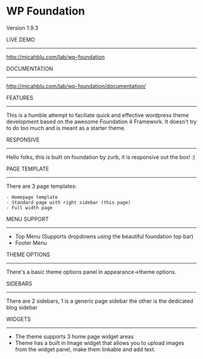 WP Foundation
=============

Version 1.9.3

LIVE DEMO
________

http://micahblu.com/lab/wp-foundation

DOCUMENTATION
________

http://micahblu.com/lab/wp-foundation/documentation/

FEATURES
________

This is a humble attempt to faciliate quick and effective wordpress theme development based on the awesome Foundation 4 Framework. It doesn't try to do too much and is meant as a starter theme. 


RESPONSIVE
__________

Hello folks, this is built on foundation by zurb, it is responsive out the box! :)

PAGE TEMPLATE
______________

There are 3 page templates: 

    - Homepage template
    - Standard page with right sidebar (this page)
    - Full width page


MENU SUPPORT
____________

* Top Menu (Supports dropdowns using the beautiful foundation top bar)
* Footer Menu

THEME OPTIONS
___________________

There's a basic theme options panel in appearance->theme options.


SIDEBARS
________

There are 2 sidebars, 1 is a generic page sidebar the other is the dedicated blog sidebar

WIDGETS
_______

* The theme supports 3 home page widget areas
* Theme has a built in Image widget that allows you to upload images from the widget panel, make them linkable and add text.

